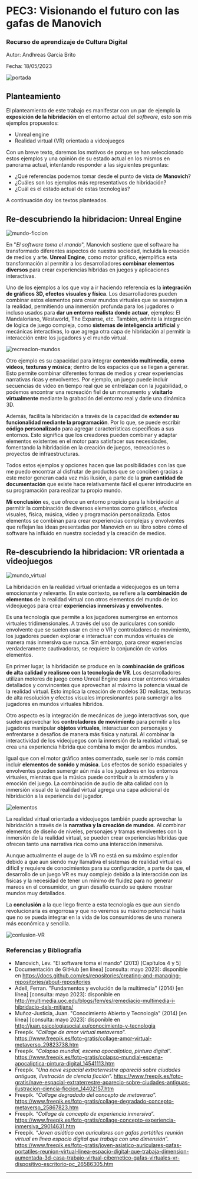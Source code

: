 # PEC3: Visionando el futuro con las gafas de Manovich 

### Recurso de aprendizaje de Cultura Digital 


Autor: Andhreas García Brito


Fecha: 18/05/2023

![portada](https://img.freepik.com/foto-gratis/collage-amor-virtual-metaverso_52683-89576.jpg) 



## Planteamiento


El planteamiento de este trabajo es manifestar con un par de ejemplo la **exposición de la hibridación** en el entorno actual del *software*, esto son mis ejemplos propuestos:

- Unreal engine
- Realidad virtual (VR) orientada a videojuegos

Con un breve texto, daremos los motivos de porque se han seleccionado estos ejemplos y una opinión de su estado actual en los mismos en panorama actual, intentando responder a las siguientes preguntas:

- ¿Qué referencias podemos tomar desde el punto de vista de **Manovich**?
- ¿Cuáles son los ejemplos más representativos de hibridación?
- ¿Cuál es el estado actual de estas tecnologías?

A continuación doy los textos planteados.


## Re-descubriendo la hibridacion: Unreal Engine
![mundo-ficcion](https://img.freepik.com/foto-gratis/colapso-mundial-escena-apocaliptica-pintura-digital_456031-63.jpg)

En "*El software toma el mando*", Manovich sostiene que el software ha transformado diferentes aspectos de nuestra sociedad, incluida la creación de medios y arte. **Unreal Engine**, como motor gráfico, ejemplifica esta transformación al permitir a los desarrolladores **combinar elementos diversos** para crear experiencias híbridas en juegos y aplicaciones interactivas.

Uno de los ejemplos a los que voy a ir haciendo referencia es la **integración de gráficos 3D, efectos visuales y física**. Los desarrolladores pueden combinar estos elementos para crear mundos virtuales que se asemejen a la realidad, permitiendo una inmersión profunda para los jugadores o incluso usados para **dar un entorno realista donde actuar**, ejemplos: El Mandaloriano, Westworld, The Expanse, etc. También, admite la integración de lógica de juego compleja, como **sistemas de inteligencia artificial** y mecánicas interactivas, lo que agrega otra capa de hibridación al permitir la interacción entre los jugadores y el mundo virtual.

![recreacion-mundos](https://img.freepik.com/foto-gratis/nave-espacial-extraterrestre-aparecio-sobre-ciudades-antiguas-ilustracion-ciencia-ficcion_456031-2.jpg)

Otro ejemplo es su capacidad para integrar **contenido multimedia, como videos, texturas y música**; dentro de los espacios que se llegan a generar. Esto permite combinar diferentes formas de medios y crear experiencias narrativas ricas y envolventes. Por ejemplo, un juego puede incluir secuencias de video en tiempo real que se entrelazan con la jugabilidad, o podemos encontrar una recreación fiel de un monumento y **visitarlo virtualmente** mediante la grabación del entorno real y darle una dinámica 3D.

Además, facilita la hibridación a través de la capacidad de **extender su funcionalidad mediante la programación**. Por lo que, se puede escribir **código personalizado** para agregar características específicas a sus entornos. Esto significa que los creadores pueden combinar y adaptar elementos existentes en el motor para satisfacer sus necesidades, fomentando la hibridación en la creación de juegos, recreaciones o proyectos de infraestructuras.

Todos estos ejemplos y opciones hacen que las posibilidades con las que me puedo encontrar al disfrutar de productos que se conciben gracias a este motor generan cada vez más ilusión, a parte de la **gran cantidad de documentación** que existe hace relativamente fácil el querer introducirte en su programación para realizar tu propio mundo.

**Mi conclusión** es, que ofrece un entorno propicio para la hibridación al permitir la combinación de diversos elementos como gráficos, efectos visuales, física, música, video y programación personalizada. Estos elementos se combinan para crear experiencias complejas y envolventes que reflejan las ideas presentadas por Manovich en su libro sobre cómo el software ha influido en nuestra sociedad y la creación de medios.


## Re-descubriendo la hibridacion: VR orientada a videojuegos
![mundo_virtual](https://img.freepik.com/foto-gratis/collage-degradado-concepto-metaverso_23-2149391493.jpg)

La hibridación en la realidad virtual orientada a videojuegos es un tema emocionante y relevante. En este contexto, se refiere a la **combinación de elementos** de la realidad virtual con otros elementos del mundo de los videojuegos para crear **experiencias inmersivas y envolventes**.

Es una tecnología que permite a los jugadores sumergirse en entornos virtuales tridimensionales. A través del uso de auriculares con sonido envolvente que se suelen usar en cine o VR y controladores de movimiento, los jugadores pueden explorar e interactuar con mundos virtuales de manera más inmersiva que nunca. Sin embargo, para crear experiencias verdaderamente cautivadoras, se requiere la conjunción de varios elementos.

En primer lugar, la hibridación se produce en la **combinación de gráficos de alta calidad y realismo con la tecnología de VR**. Los desarrolladores utilizan motores de juego como Unreal Engine para crear entornos virtuales detallados y convincentes que aprovechan al máximo la potencia visual de la realidad virtual. Esto implica la creación de modelos 3D realistas, texturas de alta resolución y efectos visuales impresionantes para sumergir a los jugadores en mundos virtuales híbridos.

Otro aspecto es la integración de mecánicas de juego interactivas son, que suelen aprovechar los **controladores de movimiento** para permitir a los jugadores manipular **objetos virtuales**, interactuar con personajes y enfrentarse a desafíos de manera más física y natural. Al combinar la interactividad de los videojuegos con la inmersión de la realidad virtual, se crea una experiencia híbrida que combina lo mejor de ambos mundos.

Igual que con el motor gráfico antes comentado, suele ser lo más común incluir **elementos de sonido y música**. Los efectos de sonido espaciales y envolventes pueden sumergir aún más a los jugadores en los entornos virtuales, mientras que la música puede contribuir a la atmósfera y la emoción del juego. La combinación de audio de alta calidad con la inmersión visual de la realidad virtual agrega una capa adicional de hibridación a la experiencia del jugador.

![elementos](https://img.freepik.com/foto-gratis/collage-concepto-experiencia-inmersiva_23-2149498347.jpg)

La realidad virtual orientada a videojuegos también puede aprovechar la hibridación a través de la **narrativa y la creación de mundos**. Al combinar elementos de diseño de niveles, personajes y tramas envolventes con la inmersión de la realidad virtual, se pueden crear experiencias híbridas que ofrecen tanto una narrativa rica como una interacción inmersiva. 

Aunque actualmente el auge de la VR no está en su máximo esplendor debido a que aun siendo muy llamativa el sistemas de realidad virtual es difícil y requiere de conocimientos para su configuración, a parte de que, el desarrollo de un juego VR es muy complejo debido a la interacción con las físicas y la necesidad de tener un mínimo de fluidez para no generar mareos en el consumidor, un gran desafío cuando se quiere mostrar mundos muy detallados.

La **conclusión** a la que llego frente a esta tecnología es que aun siendo revolucionaria es engorrosa y que no veremos su máximo potencial hasta que no se pueda integrar en la vida de los consumidores de una manera más económica y sencilla.

![conlusion-VR](https://img.freepik.com/foto-gratis/joven-asiatico-auriculares-gafas-portatiles-reunion-virtual-linea-espacio-digital-que-trabaja-dimension-aumentada-3d-casa-trabajo-virtual-cibernetico-gafas-virtuales-vr-dispositivo-escritorio-pc_609648-2614.jpg)


### Referencias y Bibliografía

- Manovich, Lev. "El software toma el mando" (2013) [Capítulos 4 y 5]
- Documentación de GitHub [en línea] [consulta: mayo 2023]: disponible en https://docs.github.com/es/repositories/creating-and-managing-repositories/about-repositories
- Adell, Ferran. "Fundamentos y evolución de la multimedia" (2014) [en línea] [consulta: mayo 2023]: disponible en http://multimedia.uoc.edu/blogs/fem/es/remediacio-multimedia-i-hibridacio-dels-mitjans/
- Muñoz-Justicia, Juan. "Conocimiento Abierto y Tecnología" (2014) [en línea] [consulta: mayo 2023]: disponible en http://juan.psicologiasocial.eu/conocimiento-y-tecnologia
- Freepik. “*Collage de amor virtual metaverso*”. https://www.freepik.es/foto-gratis/collage-amor-virtual-metaverso_29823738.htm
- Freepik. “*Colapso mundial, escena apocalíptica, pintura digital*”. https://www.freepik.es/foto-gratis/colapso-mundial-escena-apocaliptica-pintura-digital_14541113.htm
- Freepik. “*Una nave espacial extraterrestre apareció sobre ciudades antiguas, ilustración de ciencia ficción*”. https://www.freepik.es/foto-gratis/nave-espacial-extraterrestre-aparecio-sobre-ciudades-antiguas-ilustracion-ciencia-ficcion_14402157.htm
- Freepik. “*Collage degradado del concepto de metaverso*”. https://www.freepik.es/foto-gratis/collage-degradado-concepto-metaverso_25867823.htm
- Freepik. “*Collage de concepto de experiencia inmersiva*”. https://www.freepik.es/foto-gratis/collage-concepto-experiencia-inmersiva_29014631.htm
- Freepik. “*Joven asiático con auriculares con gafas portátiles reunión virtual en línea espacio digital que trabaja con una dimensión*”. https://www.freepik.es/foto-gratis/joven-asiatico-auriculares-gafas-portatiles-reunion-virtual-linea-espacio-digital-que-trabaja-dimension-aumentada-3d-casa-trabajo-virtual-cibernetico-gafas-virtuales-vr-dispositivo-escritorio-pc_26586305.htm

----


